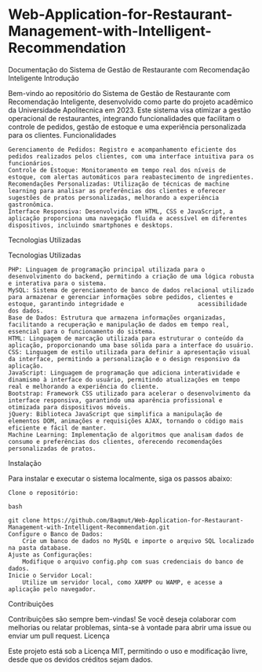 # Web-Application-for-Restaurant-Management-with-Intelligent-Recommendation
Documentação do Sistema de Gestão de Restaurante com Recomendação Inteligente
Introdução

Bem-vindo ao repositório do Sistema de Gestão de Restaurante com Recomendação Inteligente, desenvolvido como parte do projeto acadêmico da Universidade Apolitecnica em 2023. Este sistema visa otimizar a gestão operacional de restaurantes, integrando funcionalidades que facilitam o controle de pedidos, gestão de estoque e uma experiência personalizada para os clientes.
Funcionalidades

    Gerenciamento de Pedidos: Registro e acompanhamento eficiente dos pedidos realizados pelos clientes, com uma interface intuitiva para os funcionários.
    Controle de Estoque: Monitoramento em tempo real dos níveis de estoque, com alertas automáticos para reabastecimento de ingredientes.
    Recomendações Personalizadas: Utilização de técnicas de machine learning para analisar as preferências dos clientes e oferecer sugestões de pratos personalizadas, melhorando a experiência gastronômica.
    Interface Responsiva: Desenvolvida com HTML, CSS e JavaScript, a aplicação proporciona uma navegação fluida e acessível em diferentes dispositivos, incluindo smartphones e desktops.

Tecnologias Utilizadas

Tecnologias Utilizadas

    PHP: Linguagem de programação principal utilizada para o desenvolvimento do backend, permitindo a criação de uma lógica robusta e interativa para o sistema.
    MySQL: Sistema de gerenciamento de banco de dados relacional utilizado para armazenar e gerenciar informações sobre pedidos, clientes e estoque, garantindo integridade e                     acessibilidade dos dados.
    Base de Dados: Estrutura que armazena informações organizadas, facilitando a recuperação e manipulação de dados em tempo real, essencial para o funcionamento do sistema.
    HTML: Linguagem de marcação utilizada para estruturar o conteúdo da aplicação, proporcionando uma base sólida para a interface do usuário.
    CSS: Linguagem de estilo utilizada para definir a apresentação visual da interface, permitindo a personalização e o design responsivo da aplicação.
    JavaScript: Linguagem de programação que adiciona interatividade e dinamismo à interface do usuário, permitindo atualizações em tempo real e melhorando a experiência do cliente.
    Bootstrap: Framework CSS utilizado para acelerar o desenvolvimento da interface responsiva, garantindo uma aparência profissional e otimizada para dispositivos móveis.
    jQuery: Biblioteca JavaScript que simplifica a manipulação de elementos DOM, animações e requisições AJAX, tornando o código mais eficiente e fácil de manter.
    Machine Learning: Implementação de algoritmos que analisam dados de consumo e preferências dos clientes, oferecendo recomendações personalizadas de pratos.
    
Instalação

Para instalar e executar o sistema localmente, siga os passos abaixo:

    Clone o repositório:

    bash

    git clone https://github.com/Baqmut/Web-Application-for-Restaurant-Management-with-Intelligent-Recommendation.git
    Configure o Banco de Dados:
        Crie um banco de dados no MySQL e importe o arquivo SQL localizado na pasta database.
    Ajuste as Configurações:
        Modifique o arquivo config.php com suas credenciais do banco de dados.
    Inicie o Servidor Local:
        Utilize um servidor local, como XAMPP ou WAMP, e acesse a aplicação pelo navegador.

Contribuições

Contribuições são sempre bem-vindas! Se você deseja colaborar com melhorias ou relatar problemas, sinta-se à vontade para abrir uma issue ou enviar um pull request.
Licença

Este projeto está sob a Licença MIT, permitindo o uso e modificação livre, desde que os devidos créditos sejam dados.
